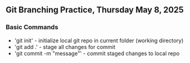 ## Git Branching Practice, Thursday May 8, 2025

### Basic Commands

* 'git init' - initialize local git repo in current folder (working directory)
* 'git add .' - stage all changes for commit
* 'git commit -m "message"' - commit staged changes to local repo